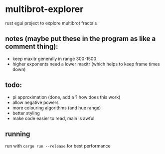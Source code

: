 # multibrot-explorer
rust egui project to explore multibrot fractals

## notes (maybe put these in the program as like a comment thing): 
- keep maxitr generally in range 300-1500
- higher exponents need a lower maxitr (which helps to keep frame times down)

## todo:
- pi approximation (done, add a ? how does this work)
- allow negative powers
- more colouring algorithms (and hue range)
- better styling
- make code easier to read, main is awful

## running
run with `cargo run --release` for best performance
